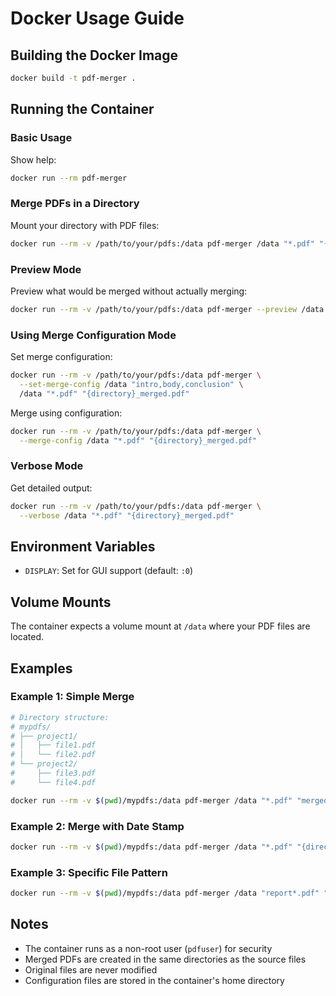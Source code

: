 # Docker Usage Guide

## Building the Docker Image

```bash
docker build -t pdf-merger .
```

## Running the Container

### Basic Usage

Show help:
```bash
docker run --rm pdf-merger
```

### Merge PDFs in a Directory

Mount your directory with PDF files:
```bash
docker run --rm -v /path/to/your/pdfs:/data pdf-merger /data "*.pdf" "{directory}_merged.pdf"
```

### Preview Mode

Preview what would be merged without actually merging:
```bash
docker run --rm -v /path/to/your/pdfs:/data pdf-merger --preview /data "*.pdf" "{directory}_merged.pdf"
```

### Using Merge Configuration Mode

Set merge configuration:
```bash
docker run --rm -v /path/to/your/pdfs:/data pdf-merger \
  --set-merge-config /data "intro,body,conclusion" \
  /data "*.pdf" "{directory}_merged.pdf"
```

Merge using configuration:
```bash
docker run --rm -v /path/to/your/pdfs:/data pdf-merger \
  --merge-config /data "*.pdf" "{directory}_merged.pdf"
```

### Verbose Mode

Get detailed output:
```bash
docker run --rm -v /path/to/your/pdfs:/data pdf-merger \
  --verbose /data "*.pdf" "{directory}_merged.pdf"
```

## Environment Variables

- `DISPLAY`: Set for GUI support (default: `:0`)

## Volume Mounts

The container expects a volume mount at `/data` where your PDF files are located.

## Examples

### Example 1: Simple Merge

```bash
# Directory structure:
# mypdfs/
# ├── project1/
# │   ├── file1.pdf
# │   └── file2.pdf
# └── project2/
#     ├── file3.pdf
#     └── file4.pdf

docker run --rm -v $(pwd)/mypdfs:/data pdf-merger /data "*.pdf" "merged.pdf"
```

### Example 2: Merge with Date Stamp

```bash
docker run --rm -v $(pwd)/mypdfs:/data pdf-merger /data "*.pdf" "{directory}_{date}.pdf"
```

### Example 3: Specific File Pattern

```bash
docker run --rm -v $(pwd)/mypdfs:/data pdf-merger /data "report*.pdf" "report_combined.pdf"
```

## Notes

- The container runs as a non-root user (`pdfuser`) for security
- Merged PDFs are created in the same directories as the source files
- Original files are never modified
- Configuration files are stored in the container's home directory
